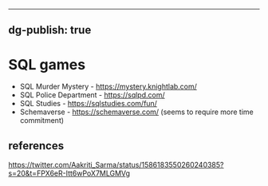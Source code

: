 
---
dg-publish: true
---
# SQL games

- SQL Murder Mystery - <https://mystery.knightlab.com/>
- SQL Police Department - <https://sqlpd.com/>
- SQL Studies - <https://sqlstudies.com/fun/>
- Schemaverse - <https://schemaverse.com/> (seems to require more time commitment)

## references

https://twitter.com/Aakriti_Sarma/status/1586183550260240385?s=20&t=FPX6eR-Itt6wPoX7MLGMVg
